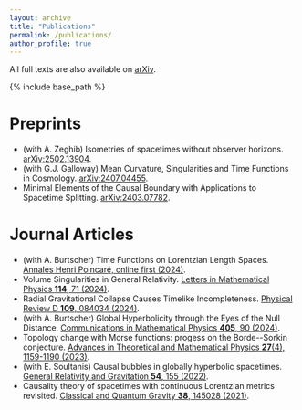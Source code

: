 ```yaml
---
layout: archive
title: "Publications"
permalink: /publications/
author_profile: true
---
```


All full texts are also available on <a href="{{site.author.arxiv}}">arXiv</a>.</div> 

{% include base_path %}

Preprints
======
* (with A. Zeghib) Isometries of spacetimes without observer horizons. [arXiv:2502.13904](https://doi.org/10.48550/arXiv.2502.13904).
* (with G.J. Galloway) Mean Curvature, Singularities and Time Functions in Cosmology. [arXiv:2407.04455](https://doi.org/10.48550/arXiv.2407.04455).
* Minimal Elements of the Causal Boundary with Applications to Spacetime Splitting. [arXiv:2403.07782](https://doi.org/10.48550/arXiv.2403.07782).

Journal Articles
======
* (with A. Burtscher) Time Functions on Lorentzian Length Spaces. [<it>Annales Henri Poincaré, online first (2024)](https://doi.org/10.1007/s00023-024-01461-y).
* Volume Singularities in General Relativity. [<it>Letters in Mathematical Physics</it> <b>114</b>, 71 (2024)](https://doi.org/10.1007/s11005-024-01814-y).
* Radial Gravitational Collapse Causes Timelike Incompleteness. [<it>Physical Review D</it> <b>109</b>, 084034 (2024)](https://doi.org/10.1103/PhysRevD.109.084034).
* (with A. Burtscher) Global Hyperbolicity through the Eyes of the Null Distance. [<it>Communications in Mathematical Physics</it> <b>405</b>, 90 (2024)](https://doi.org/10.1007/s00220-024-04936-5).
* Topology change with Morse functions: progess on the Borde--Sorkin conjecture. [<it>Advances in Theoretical and Mathematical Physics</it> <b>27</b>(4), 1159-1190 (2023)](https://doi.org/10.4310/ATMP.2023.v27.n4.a4).
* (with E. Soultanis) Causal bubbles in globally hyperbolic spacetimes. [<it>General Relativity and Gravitation</it> <b>54</b>, 155 (2022)](https://doi.org/10.1007/s10714-022-03041-z).
* Causality theory of spacetimes with continuous Lorentzian metrics revisited. [<it>Classical and Quantum Gravity</it> <b>38</b>, 145028 (2021)](https://doi.org/10.1088/1361-6382/ac067a).
